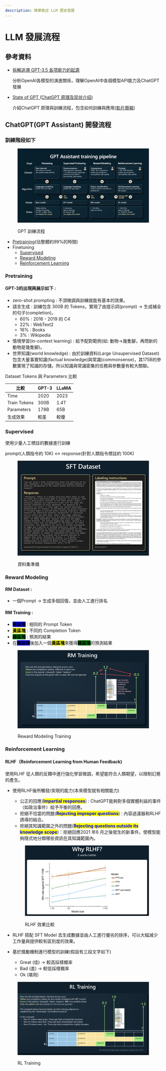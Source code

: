 ```yaml
---
description: 簡單敘述 LLM 歷史發展
---
```


# LLM 發展流程

## 參考資料

*   [拆解追溯 GPT-3.5 各项能力的起源](https://www.notion.so/GPT-3-5-360081d91ec245f29029d37b54573756?pvs=21)

    分析OpenAI各模型的演進關係，理解OpenAI中各個模型API能力及ChatGPT發展
*   [State of GPT (ChatGPT 原理及现状介绍)](https://blog.csdn.net/kebijuelun/article/details/130917362)

    介紹ChatGPT 原理與訓練流程，包含如何訓練與應用([影片簡報](https://karpathy.ai/stateofgpt.pdf))



## ChatGPT(GPT Assistant) 開發流程

### 訓練階段如下&#x20;

<figure><img src=".gitbook/assets/image (5) (1).png" alt=""><figcaption><p>GPT 訓練流程</p></figcaption></figure>

* [Pretraining](llm-fa-zhan-liu-cheng.md#pretraining)(佔整體約99%的時間)
* Finetuning
  * [Supervised](llm-fa-zhan-liu-cheng.md#supervised)
  * [Reward Modeling](llm-fa-zhan-liu-cheng.md#reward-modeling)
  * [Reinforcement Learning](llm-fa-zhan-liu-cheng.md#reinforcement-learning)

### Pretraining

#### GPT-3的出現與展示如下 :

* zero-shot prompting : 不須微調與訓練就能有基本的效果。
* 語言生成 : 訓練包含 300B 的 Tokens，實現了由提示詞(prompt) → 生成補全的句子(completion)。
  * 60% : 2016 - 2019 的 C4
  * 22% : WebText2
  * 16% : Books
  * 3% : Wikipedia
* 情境學習(in-context learning) : 給予配對範例(如: 動物→幾隻腳，再問新的動物是幾隻腳)。
* 世界知識(world knowledge) : 由於訓練資料(Large Unsupervised Dataset)包含大量事實知識(factual knowledge)與常識(commonsense)，其175B的參數實現了知識的存儲，所以知識與常識密集的任務與參數量有較大關聯。

Dataset Tokens 與 Parameters 比較

| 比較           | GPT-3 | LLaMA |
| ------------ | ----- | ----- |
| Time         | 2020  | 2023  |
| Train Tokens | 300B  | 1.4T  |
| Parameters   | 178B  | 65B   |
| 生成效果         | 較差    | 較優    |

### Supervised

使用少量人工標註的數據進行訓練

prompt(人類指令約 10K) ↔ response(針對人類指令標註約 100K)

<figure><img src=".gitbook/assets/image (1) (1) (1) (1).png" alt=""><figcaption><p>資料集準備</p></figcaption></figure>

### Reward Modeling

#### RM Dataset :

* 一個Prompt → 生成多個回復，並由人工進行排名

#### RM Training :

* <mark style="background-color:blue;">**藍區塊**</mark> : 相同的 Prompt Token
* <mark style="background-color:yellow;">**黃區塊**</mark> : 不同的 Completion Token
* <mark style="background-color:green;">**綠區塊**</mark> : 預測的結果
* 在<mark style="background-color:blue;">**藍區塊**</mark>後加入一個<mark style="background-color:yellow;">**黃區塊**</mark>來獲得<mark style="background-color:green;">**綠區塊**</mark>的預測結果

<figure><img src=".gitbook/assets/image (3) (1) (1).png" alt=""><figcaption><p>Reward Modeling Training</p></figcaption></figure>



### Reinforcement Learning

#### RLHF（Reinforcement Learning from Human Feedback)

使用RLHF 從人類的反饋中進行強化學習微調，希望能符合人類期望，以限制幻覺的產生。

*   使用RLHF後所觸發/突現的能力(本來模型就有相關能力)

    * 公正的回應(<mark style="color:blue;">**Impartial responses**</mark>) : ChatGPT能夠對多個實體利益的事件（如政治事件）給予平衡的回應。
    * 拒絕不恰當的問題(<mark style="color:blue;">**Rejecting improper questions**</mark>) : 內容過濾器和RLHF誘導的結合。
    * 拒絕其知識範圍之外的問題(<mark style="color:blue;">**Rejecting questions outside its knowledge scope**</mark>)：拒絕回應2021 年6 月之後發生的新事件。使模型能夠隱式地分類哪些資訊在其知識範圍內。

    <figure><img src=".gitbook/assets/image (4) (1) (1).png" alt=""><figcaption><p>RLHF 效果比較</p></figcaption></figure>



* RLHF 搭配 SFT Model 去生成數據並由人工進行優劣的排序，可以大幅減少工作量與提供較有區別度的效果。
* 基於獎勵機制進行模型的訓練(假設有三段文字如下)
  * Great (佳) → 較高採樣概率
  * Bad (差) → 較低採樣概率
  * Ok (堪用)

<figure><img src=".gitbook/assets/image (6) (1).png" alt=""><figcaption><p>RL Training</p></figcaption></figure>
